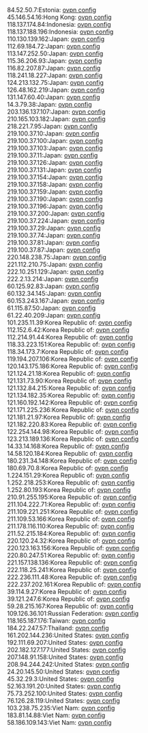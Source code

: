 84.52.50.7:Estonia: [ovpn config](vpn/84_52_50_7.ovpn)  
45.146.54.16:Hong Kong: [ovpn config](vpn/45_146_54_16.ovpn)  
118.137.174.84:Indonesia: [ovpn config](vpn/118_137_174_84.ovpn)  
118.137.188.196:Indonesia: [ovpn config](vpn/118_137_188_196.ovpn)  
110.130.139.162:Japan: [ovpn config](vpn/110_130_139_162.ovpn)  
112.69.184.72:Japan: [ovpn config](vpn/112_69_184_72.ovpn)  
113.147.252.50:Japan: [ovpn config](vpn/113_147_252_50.ovpn)  
115.36.206.93:Japan: [ovpn config](vpn/115_36_206_93.ovpn)  
116.82.207.87:Japan: [ovpn config](vpn/116_82_207_87.ovpn)  
118.241.18.227:Japan: [ovpn config](vpn/118_241_18_227.ovpn)  
124.213.132.75:Japan: [ovpn config](vpn/124_213_132_75.ovpn)  
126.48.162.219:Japan: [ovpn config](vpn/126_48_162_219.ovpn)  
131.147.60.40:Japan: [ovpn config](vpn/131_147_60_40.ovpn)  
14.3.79.38:Japan: [ovpn config](vpn/14_3_79_38.ovpn)  
203.136.137.107:Japan: [ovpn config](vpn/203_136_137_107.ovpn)  
210.165.103.182:Japan: [ovpn config](vpn/210_165_103_182.ovpn)  
218.221.7.95:Japan: [ovpn config](vpn/218_221_7_95.ovpn)  
219.100.37.10:Japan: [ovpn config](vpn/219_100_37_10.ovpn)  
219.100.37.100:Japan: [ovpn config](vpn/219_100_37_100.ovpn)  
219.100.37.103:Japan: [ovpn config](vpn/219_100_37_103.ovpn)  
219.100.37.11:Japan: [ovpn config](vpn/219_100_37_11.ovpn)  
219.100.37.126:Japan: [ovpn config](vpn/219_100_37_126.ovpn)  
219.100.37.131:Japan: [ovpn config](vpn/219_100_37_131.ovpn)  
219.100.37.154:Japan: [ovpn config](vpn/219_100_37_154.ovpn)  
219.100.37.158:Japan: [ovpn config](vpn/219_100_37_158.ovpn)  
219.100.37.159:Japan: [ovpn config](vpn/219_100_37_159.ovpn)  
219.100.37.190:Japan: [ovpn config](vpn/219_100_37_190.ovpn)  
219.100.37.196:Japan: [ovpn config](vpn/219_100_37_196.ovpn)  
219.100.37.200:Japan: [ovpn config](vpn/219_100_37_200.ovpn)  
219.100.37.224:Japan: [ovpn config](vpn/219_100_37_224.ovpn)  
219.100.37.29:Japan: [ovpn config](vpn/219_100_37_29.ovpn)  
219.100.37.74:Japan: [ovpn config](vpn/219_100_37_74.ovpn)  
219.100.37.81:Japan: [ovpn config](vpn/219_100_37_81.ovpn)  
219.100.37.87:Japan: [ovpn config](vpn/219_100_37_87.ovpn)  
220.148.238.75:Japan: [ovpn config](vpn/220_148_238_75.ovpn)  
221.112.210.75:Japan: [ovpn config](vpn/221_112_210_75.ovpn)  
222.10.251.129:Japan: [ovpn config](vpn/222_10_251_129.ovpn)  
222.2.13.214:Japan: [ovpn config](vpn/222_2_13_214.ovpn)  
60.125.92.83:Japan: [ovpn config](vpn/60_125_92_83.ovpn)  
60.132.34.145:Japan: [ovpn config](vpn/60_132_34_145.ovpn)  
60.153.243.167:Japan: [ovpn config](vpn/60_153_243_167.ovpn)  
61.115.87.50:Japan: [ovpn config](vpn/61_115_87_50.ovpn)  
61.22.40.209:Japan: [ovpn config](vpn/61_22_40_209.ovpn)  
101.235.11.39:Korea Republic of: [ovpn config](vpn/101_235_11_39.ovpn)  
112.152.6.42:Korea Republic of: [ovpn config](vpn/112_152_6_42.ovpn)  
112.214.91.44:Korea Republic of: [ovpn config](vpn/112_214_91_44.ovpn)  
118.33.223.151:Korea Republic of: [ovpn config](vpn/118_33_223_151.ovpn)  
118.34.173.7:Korea Republic of: [ovpn config](vpn/118_34_173_7.ovpn)  
119.194.207.106:Korea Republic of: [ovpn config](vpn/119_194_207_106.ovpn)  
120.143.175.186:Korea Republic of: [ovpn config](vpn/120_143_175_186.ovpn)  
121.124.21.18:Korea Republic of: [ovpn config](vpn/121_124_21_18.ovpn)  
121.131.73.90:Korea Republic of: [ovpn config](vpn/121_131_73_90.ovpn)  
121.132.84.215:Korea Republic of: [ovpn config](vpn/121_132_84_215.ovpn)  
121.134.182.35:Korea Republic of: [ovpn config](vpn/121_134_182_35.ovpn)  
121.160.192.142:Korea Republic of: [ovpn config](vpn/121_160_192_142.ovpn)  
121.171.225.236:Korea Republic of: [ovpn config](vpn/121_171_225_236.ovpn)  
121.181.21.97:Korea Republic of: [ovpn config](vpn/121_181_21_97.ovpn)  
121.182.220.83:Korea Republic of: [ovpn config](vpn/121_182_220_83.ovpn)  
122.254.144.98:Korea Republic of: [ovpn config](vpn/122_254_144_98.ovpn)  
123.213.189.136:Korea Republic of: [ovpn config](vpn/123_213_189_136.ovpn)  
14.33.14.168:Korea Republic of: [ovpn config](vpn/14_33_14_168.ovpn)  
14.58.120.184:Korea Republic of: [ovpn config](vpn/14_58_120_184.ovpn)  
180.231.34.148:Korea Republic of: [ovpn config](vpn/180_231_34_148.ovpn)  
180.69.70.8:Korea Republic of: [ovpn config](vpn/180_69_70_8.ovpn)  
1.224.151.29:Korea Republic of: [ovpn config](vpn/1_224_151_29.ovpn)  
1.252.218.253:Korea Republic of: [ovpn config](vpn/1_252_218_253.ovpn)  
1.252.80.193:Korea Republic of: [ovpn config](vpn/1_252_80_193.ovpn)  
210.91.255.195:Korea Republic of: [ovpn config](vpn/210_91_255_195.ovpn)  
211.104.222.71:Korea Republic of: [ovpn config](vpn/211_104_222_71.ovpn)  
211.109.221.251:Korea Republic of: [ovpn config](vpn/211_109_221_251.ovpn)  
211.109.53.166:Korea Republic of: [ovpn config](vpn/211_109_53_166.ovpn)  
211.178.116.110:Korea Republic of: [ovpn config](vpn/211_178_116_110.ovpn)  
211.52.215.184:Korea Republic of: [ovpn config](vpn/211_52_215_184.ovpn)  
220.120.24.32:Korea Republic of: [ovpn config](vpn/220_120_24_32.ovpn)  
220.123.163.156:Korea Republic of: [ovpn config](vpn/220_123_163_156.ovpn)  
220.80.247.51:Korea Republic of: [ovpn config](vpn/220_80_247_51.ovpn)  
221.157.138.136:Korea Republic of: [ovpn config](vpn/221_157_138_136.ovpn)  
222.118.25.241:Korea Republic of: [ovpn config](vpn/222_118_25_241.ovpn)  
222.236.111.48:Korea Republic of: [ovpn config](vpn/222_236_111_48.ovpn)  
222.237.202.161:Korea Republic of: [ovpn config](vpn/222_237_202_161.ovpn)  
39.114.9.27:Korea Republic of: [ovpn config](vpn/39_114_9_27.ovpn)  
39.121.247.6:Korea Republic of: [ovpn config](vpn/39_121_247_6.ovpn)  
59.28.215.167:Korea Republic of: [ovpn config](vpn/59_28_215_167.ovpn)  
109.126.36.101:Russian Federation: [ovpn config](vpn/109_126_36_101.ovpn)  
118.165.187.176:Taiwan: [ovpn config](vpn/118_165_187_176.ovpn)  
184.22.247.57:Thailand: [ovpn config](vpn/184_22_247_57.ovpn)  
161.202.144.236:United States: [ovpn config](vpn/161_202_144_236.ovpn)  
192.111.69.207:United States: [ovpn config](vpn/192_111_69_207.ovpn)  
202.182.127.177:United States: [ovpn config](vpn/202_182_127_177.ovpn)  
207.148.91.158:United States: [ovpn config](vpn/207_148_91_158.ovpn)  
208.94.244.242:United States: [ovpn config](vpn/208_94_244_242.ovpn)  
24.20.145.50:United States: [ovpn config](vpn/24_20_145_50.ovpn)  
45.32.29.3:United States: [ovpn config](vpn/45_32_29_3.ovpn)  
52.163.191.20:United States: [ovpn config](vpn/52_163_191_20.ovpn)  
75.73.252.100:United States: [ovpn config](vpn/75_73_252_100.ovpn)  
76.126.28.119:United States: [ovpn config](vpn/76_126_28_119.ovpn)  
103.238.75.235:Viet Nam: [ovpn config](vpn/103_238_75_235.ovpn)  
183.81.14.88:Viet Nam: [ovpn config](vpn/183_81_14_88.ovpn)  
58.186.109.143:Viet Nam: [ovpn config](vpn/58_186_109_143.ovpn)  
